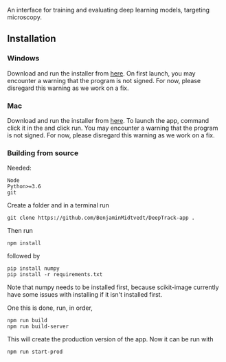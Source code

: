 An interface for training and evaluating deep learning models, targeting microscopy. 

## Installation

### Windows

Download and run the installer from [here]().
On first launch, you may encounter a warning that the program is not signed. For now, please disregard this warning as we work on a fix.

### Mac

Download and run the installer from [here]().
To launch the app, command click it in the and click run. You may encounter a warning that the program is not signed. For now, please disregard this warning as we work on a fix.

### Building from source

Needed: 
    
    Node
    Python>=3.6
    git

Create a folder and in a terminal run

    git clone https://github.com/BenjaminMidtvedt/DeepTrack-app .
 
Then run
    
    npm install

followed by

    pip install numpy
    pip install -r requirements.txt
    
Note that numpy needs to be installed first, because scikit-image currently have some issues with installing if it isn't installed first.

One this is done, run, in order,

    npm run build
    npm run build-server

This will create the production version of the app. Now it can be run with

    npm run start-prod
